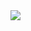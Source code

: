 <a href="https://portal.azure.com/#create/Microsoft.Template/uri/https%3A%2F%2Fraw.githubusercontent.com%2Fcoreysa%2Feast-asia-dcos%2Fmaster%2F%2Fazuredeploy.json" target="_blank">
    <img src="http://azuredeploy.net/deploybutton.png"/>
</a>